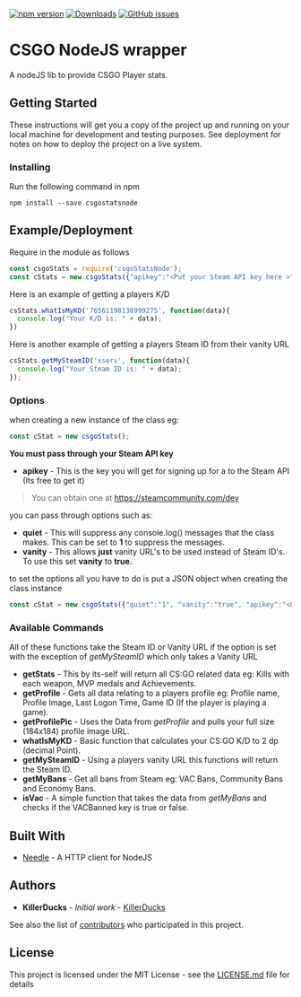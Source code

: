 [![npm version](https://badge.fury.io/js/csgostatsnode.svg)](https://badge.fury.io/js/csgostatsnode)
[![Downloads][downloads-image]][npm-url]
[![GitHub issues](https://img.shields.io/github/issues/KillerDucks/csgoStats.svg)](https://github.com/KillerDucks/csgoStats/issues)

# CSGO NodeJS wrapper

A nodeJS lib to provide CSGO Player stats.

## Getting Started

These instructions will get you a copy of the project up and running on your local machine for development and testing purposes. See deployment for notes on how to deploy the project on a live system.

### Installing

Run the following command in npm

```
npm install --save csgostatsnode
```

## Example/Deployment

Require in the module as follows

```js
const csgoStats = require('csgoStatsNode');
const cStats = new csgoStats({"apikey":"<Put your Steam API key here >"});
```

Here is an example of getting a players K/D

```js
csStats.whatIsMyKD('76561198138999275', function(data){
  console.log("Your K/D is: " + data);
})
```

Here is another example of getting a players Steam ID from their vanity URL

```js
csStats.getMySteamID('xserv', function(data){
  console.log("Your Steam ID is: " + data);
});
```

### Options

when creating a new instance of the class eg:

```js
const cStat = new csgoStats();
```

**You must pass through your Steam API key**

* **apikey** - This is the key you will get for signing up for a to the Steam API (Its free to get it)

>You can obtain one at https://steamcommunity.com/dev

you can pass through options such as:

* **quiet** - This will suppress any console.log() messages that the class makes. This can be set to **1** to suppress the messages.
* **vanity** - This allows **just** vanity URL's to be used instead of Steam ID's. To use this set **vanity** to **true**.

to set the options all you have to do is put a JSON object when creating the class instance

```js
const cStat = new csgoStats({"quiet":"1", "vanity":"true", "apikey":"<Put your Steam API key here >"});
```

### Available Commands

All of these functions take the Steam ID or Vanity URL if the option is set with the exception of *getMySteamID* which only takes a Vanity URL
* **getStats** - This by its-self will return all CS:GO related data eg: Kills with each weapon, MVP medals and Achievements.
* **getProfile** - Gets all data relating to a players profile eg: Profile name, Profile Image, Last Logon Time, Game ID (If the player is
                   playing a game).
* **getProfilePic** - Uses the Data from *getProfile* and pulls your full size (184x184) profile image URL.
* **whatIsMyKD** - Basic function that calculates your CS:GO K/D to 2 dp (decimal Point).
* **getMySteamID** - Using a players vanity URL this functions will return the Steam ID.
* **getMyBans** - Get all bans from Steam eg: VAC Bans, Community Bans and Economy Bans.
* **isVac** - A simple function that takes the data from *getMyBans* and checks if the VACBanned key is true or false.

## Built With

* [Needle](https://www.npmjs.com/package/needle) - A HTTP client for NodeJS

## Authors

* **KillerDucks** - *Initial work* - [KillerDucks](https://github.com/KillerDucks)

See also the list of [contributors](https://github.com/KillerDucks/csgoStats/contributors) who participated in this project.

## License

This project is licensed under the MIT License - see the [LICENSE.md](LICENSE.md) file for details


[npm-url]: https://npmjs.org/package/csgostatsnode
[downloads-image]: http://img.shields.io/npm/dm/csgostatsnode.svg

